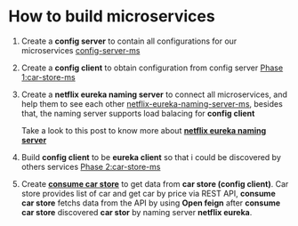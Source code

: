 # How to build microservices

1. Create a **config server** to contain all configurations for our microservices [config-server-ms](https://github.com/colenhuttran/microservices/tree/master/config-server-ms)

2. Create a **config client** to obtain configuration from config server [Phase 1:car-store-ms](https://github.com/colenhuttran/microservices/tree/master/car-store-ms)

3. Create a **netflix eureka naming server** to connect all microservices, and help them to see each other [netflix-eureka-naming-server-ms](https://github.com/colenhuttran/microservices/tree/master/netflix-eureka-naming-server-ms), besides that, the naming server supports load balacing for **config client**

    Take a look to this post to know more about [**netflix eureka naming server**](https://www.baeldung.com/spring-cloud-netflix-eureka)


4. Build **config client** to be **eureka client** so that i could be discovered by others services [Phase 2:car-store-ms](https://github.com/colenhuttran/microservices/tree/master/car-store-ms)


5. Create [**consume car store**](https://github.com/colenhuttran/microservices/tree/master/consume-car-store-ms) to get data from **car store (config client)**. Car store provides list of car and get car by price via REST API, **consume car store** fetchs data from the API by using **Open feign** after **consume car store** discovered **car stor** by naming server **netflix eureka**.
